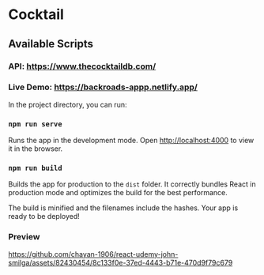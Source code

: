 # Cocktail

## Available Scripts

### API: https://www.thecocktaildb.com/

### Live Demo: https://backroads-appp.netlify.app/

In the project directory, you can run:

### `npm run serve`

Runs the app in the development mode.
Open [http://localhost:4000](http://localhost:4000) to view it in the browser.

### `npm run build`

Builds the app for production to the `dist` folder.
It correctly bundles React in production mode and optimizes the build for the best performance.

The build is minified and the filenames include the hashes.
Your app is ready to be deployed!

### Preview
https://github.com/chayan-1906/react-udemy-john-smilga/assets/82430454/8c133f0e-37ed-4443-b71e-470d9f79c679
